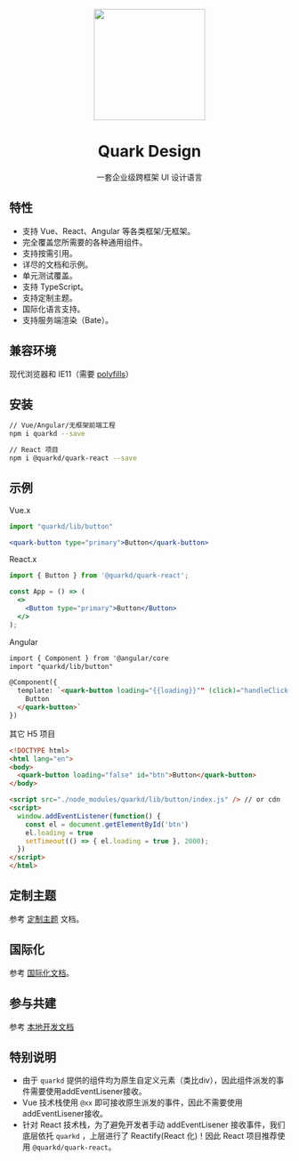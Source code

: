 <p align="center">
  <a href="https://ant.design">
    <img width="200" src="https://user-images.githubusercontent.com/14307551/197440754-08db4379-eb0f-4808-890d-690355e6e8d2.png">
  </a>
</p>


<h1 align="center">Quark Design</h1>

<div align="center">
  
  一套企业级跨框架 UI 设计语言
  
</div>

## 特性

- 支持 Vue、React、Angular 等各类框架/无框架。
- 完全覆盖您所需要的各种通用组件。
- 支持按需引用。
- 详尽的文档和示例。
- 单元测试覆盖。
- 支持 TypeScript。
- 支持定制主题。
- 国际化语言支持。
- 支持服务端渲染（Bate）。
  
## 兼容环境

现代浏览器和 IE11（需要 [polyfills](https://www.webcomponents.org/polyfills)）
  
## 安装

```bash
// Vue/Angular/无框架前端工程
npm i quarkd --save
```

```bash
// React 项目
npm i @quarkd/quark-react --save
```

## 示例
Vue.x
```jsx
import "quarkd/lib/button"

<quark-button type="primary">Button</quark-button>
```

React.x
```jsx
import { Button } from '@quarkd/quark-react';

const App = () => (
  <>
    <Button type="primary">Button</Button>
  </>
);
```

Angular
```html
import { Component } from '@angular/core
import "quarkd/lib/button"

@Component({
  template: `<quark-button loading="{{loading}}"" (click)="handleClick()">
    Button
  </quark-button>`
})
```

其它 H5 项目
```html
<!DOCTYPE html>
<html lang="en">
<body>
  <quark-button loading="false" id="btn">Button</quark-button>
</body>

<script src="./node_modules/quarkd/lib/button/index.js" /> // or cdn
<script>
  window.addEventListener(function() {
    const el = document.getElementById('btn')
    el.loading = true
    setTimeout(() => { el.loading = true }, 2000);
  })
</script>
</html>
```

## 定制主题

参考  [定制主题](https://quark-design.hellobike.com/#/zh-CN/guide/theme) 文档。

## 国际化

参考 [国际化文档](https://quark-design.hellobike.com/#/zh-CN/guide/internationalization)。

## 参与共建
参考 [本地开发文档](https://github.com/hellof2e/quark-design/blob/main/CONTRIBUTORING.md)

## 特别说明
- 由于 `quarkd` 提供的组件均为原生自定义元素（类比div），因此组件派发的事件需要使用addEventLisener接收。
- Vue 技术栈使用 `@xx` 即可接收原生派发的事件，因此不需要使用addEventLisener接收。
- 针对 React 技术栈，为了避免开发者手动 addEventLisener 接收事件，我们底层依托 `quarkd` ，上层进行了 Reactify(React 化)！因此 React 项目推荐使用 `@quarkd/quark-react`。

